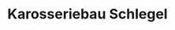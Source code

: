 ---
title: "Karosseriebau Schlegel"
url: /moessingen/karosseriebau-schlegel/
shop: Autowerkstatt
---